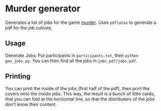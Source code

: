 # Murder generator

Generates a list of jobs for the game [murder](http://www.games-wiki.org/wiki/Assassin_game/). Uses `pdflatex` to generate a pdf for the job cutouts.

## Usage

Generate Jobs: Put participants in `participants.txt`, then `python gen_jobs.py`. You can then find all the jobs in `jobs_pdf/jobs.pdf`.

## Printing

You can print the inside of the jobs (first half of the pdf), then print the covers onto the inside jobs.
This way, the result is a bunch of little cards, that you can fold at the horizontal line, so that the distributers of the jobs don't know their content.
